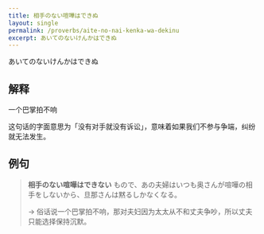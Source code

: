 ```yaml
---
title: 相手のない喧嘩はできぬ
layout: single
permalink: /proverbs/aite-no-nai-kenka-wa-dekinu
excerpt: あいてのないけんかはできぬ
---
```


あいてのないけんかはできぬ

## 解释

一个巴掌拍不响

这句话的字面意思为「没有对手就没有诉讼」，意味着如果我们不参与争端，纠纷就无法发生。

## 例句

> **相手のない喧嘩はできない** もので、あの夫婦はいつも奥さんが喧嘩の相手をしないから、旦那さんは黙るしかなくなる。
>
> → 俗话说一个巴掌拍不响，那对夫妇因为太太从不和丈夫争吵，所以丈夫只能选择保持沉默。

